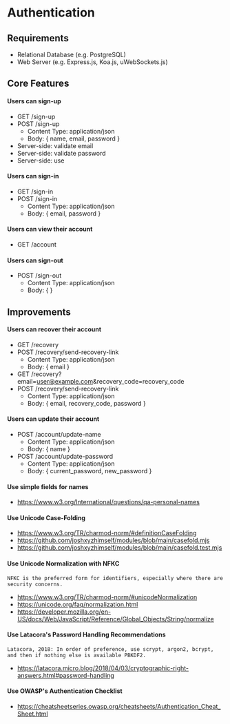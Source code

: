 # Authentication

## Requirements

- Relational Database (e.g. PostgreSQL)
- Web Server (e.g. Express.js, Koa.js, uWebSockets.js)

## Core Features

#### Users can sign-up

- GET /sign-up
- POST /sign-up
  - Content Type: application/json
  - Body: { name, email, password }
- Server-side: validate email
- Server-side: validate password
- Server-side: use 

#### Users can sign-in

- GET /sign-in
- POST /sign-in
  - Content Type: application/json
  - Body: { email, password }

#### Users can view their account

- GET /account

#### Users can sign-out

- POST /sign-out
  - Content Type: application/json
  - Body: { }

## Improvements

#### Users can recover their account

- GET /recovery
- POST /recovery/send-recovery-link
  - Content Type: application/json
  - Body: { email }
- GET /recovery?email=user@example.com&recovery_code=recovery_code
- POST /recovery/send-recovery-link
  - Content Type: application/json
  - Body: { email, recovery_code, password }

#### Users can update their account

- POST /account/update-name
  - Content Type: application/json
  - Body: { name }
- POST /account/update-password
  - Content Type: application/json
  - Body: { current_password, new_password }

#### Use simple fields for names

- https://www.w3.org/International/questions/qa-personal-names

#### Use Unicode Case-Folding

- https://www.w3.org/TR/charmod-norm/#definitionCaseFolding
- https://github.com/joshxyzhimself/modules/blob/main/casefold.mjs
- https://github.com/joshxyzhimself/modules/blob/main/casefold.test.mjs

#### Use Unicode Normalization with NFKC


```
NFKC is the preferred form for identifiers, especially where there are security concerns.
```

- https://www.w3.org/TR/charmod-norm/#unicodeNormalization
- https://unicode.org/faq/normalization.html
- https://developer.mozilla.org/en-US/docs/Web/JavaScript/Reference/Global_Objects/String/normalize

#### Use Latacora's Password Handling Recommendations

```
Latacora, 2018: In order of preference, use scrypt, argon2, bcrypt, and then if nothing else is available PBKDF2.
```

- https://latacora.micro.blog/2018/04/03/cryptographic-right-answers.html#password-handling

#### Use OWASP's Authentication Checklist

- https://cheatsheetseries.owasp.org/cheatsheets/Authentication_Cheat_Sheet.html